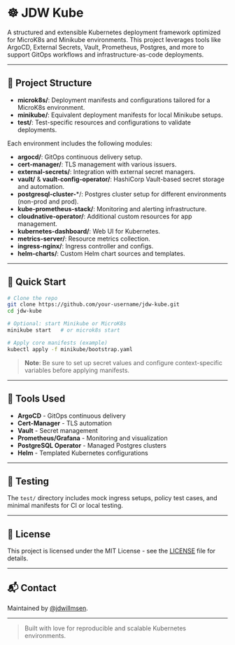 # ☸️ JDW Kube

A structured and extensible Kubernetes deployment framework optimized for MicroK8s and Minikube environments. This project leverages tools like ArgoCD, External Secrets, Vault, Prometheus, Postgres, and more to support GitOps workflows and infrastructure-as-code deployments.

---

## 📁 Project Structure

- **microk8s/**: Deployment manifests and configurations tailored for a MicroK8s environment.
- **minikube/**: Equivalent deployment manifests for local Minikube setups.
- **test/**: Test-specific resources and configurations to validate deployments.

Each environment includes the following modules:

- **argocd/**: GitOps continuous delivery setup.
- **cert-manager/**: TLS management with various issuers.
- **external-secrets/**: Integration with external secret managers.
- **vault/** & **vault-config-operator/**: HashiCorp Vault-based secret storage and automation.
- **postgresql-cluster-***/: Postgres cluster setup for different environments (non-prod and prod).
- **kube-prometheus-stack/**: Monitoring and alerting infrastructure.
- **cloudnative-operator/**: Additional custom resources for app management.
- **kubernetes-dashboard/**: Web UI for Kubernetes.
- **metrics-server/**: Resource metrics collection.
- **ingress-nginx/**: Ingress controller and configs.
- **helm-charts/**: Custom Helm chart sources and templates.

---

## 🚀 Quick Start

```bash
# Clone the repo
git clone https://github.com/your-username/jdw-kube.git
cd jdw-kube

# Optional: start Minikube or MicroK8s
minikube start   # or microk8s start

# Apply core manifests (example)
kubectl apply -f minikube/bootstrap.yaml
```

> **Note**: Be sure to set up secret values and configure context-specific variables before applying manifests.

---

## 🧰 Tools Used

- **ArgoCD** - GitOps continuous delivery
- **Cert-Manager** - TLS automation
- **Vault** - Secret management
- **Prometheus/Grafana** - Monitoring and visualization
- **PostgreSQL Operator** - Managed Postgres clusters
- **Helm** - Templated Kubernetes configurations

---

## 🧪 Testing

The `test/` directory includes mock ingress setups, policy test cases, and minimal manifests for CI or local testing.

---

## 📄 License

This project is licensed under the MIT License - see the [LICENSE](./LICENSE) file for details.

---

## 📬 Contact

Maintained by [@jdwillmsen](https://github.com/jdwillmsen).

---

> Built with love for reproducible and scalable Kubernetes environments.

